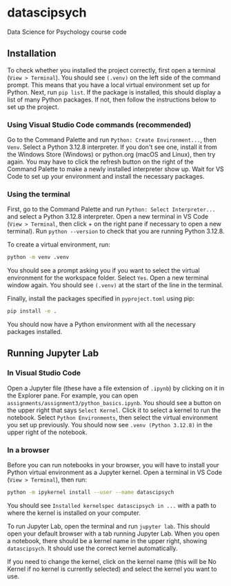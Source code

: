 # datascipsych
Data Science for Psychology course code

## Installation

To check whether you installed the project correctly, first open a terminal (`View > Terminal`). You should see `(.venv)` on the left side of the command prompt. This means that you have a local virtual environment set up for Python. Next, run `pip list`. If the package is installed, this should display a list of many Python packages. If not, then follow the instructions below to set up the project.

### Using Visual Studio Code commands (recommended)

Go to the Command Palette and run `Python: Create Environment...`, then `Venv`. Select a Python 3.12.8 interpreter.  If you don't see one, install it from the Windows Store (Windows) or python.org (macOS and Linux), then try again. You may have to click the refresh button on the right of the Command Palette to make a newly installed interpreter show up. Wait for VS Code to set up your environment and install the necessary packages.

### Using the terminal

First, go to the Command Palette and run `Python: Select Interpreter...` and select a Python 3.12.8 interpreter. Open a new terminal in VS Code (`View > Terminal`, then click + on the right pane if necessary to open a new terminal). Run `python --version` to check that you are running Python 3.12.8.

To create a virtual environment, run:

```bash
python -m venv .venv
```

You should see a prompt asking you if you want to select the virtual environment for the workspace folder.  Select `Yes`. Open a new terminal window again. You should see `(.venv)` at the start of the line in the terminal.

Finally, install the packages specified in `pyproject.toml` using pip:

```bash
pip install -e .
```

You should now have a Python environment with all the necessary packages installed.

## Running Jupyter Lab

### In Visual Studio Code

Open a Jupyter file (these have a file extension of `.ipynb`) by clicking on it in the Explorer pane.  For example, you can open `assignments/assignment3/python_basics.ipynb`. You should see a button on the upper right that says `Select Kernel`. Click it to select a kernel to run the notebook. Select `Python Environments`, then select the virtual environment you set up previously. You should now see `.venv (Python 3.12.8)` in the upper right of the notebook.

### In a browser

Before you can run notebooks in your browser, you will have to install your Python virtual environment as a Jupyter kernel. Open a terminal in VS Code (`View > Terminal`), then run:

```bash
python -m ipykernel install --user --name datascipsych
```

You should see `Installed kernelspec datascipsych in ...` with a path to where the kernel is installed on your computer.

To run Jupyter Lab, open the terminal and run `jupyter lab`. This should open your default browser with a tab running Jupyter Lab. When you open a notebook, there should be a kernel name in the upper right, showing `datascipsych`. It should use the correct kernel automatically.

If you need to change the kernel, click on the kernel name (this will be No Kernel if no kernel is currently selected) and select the kernel you want to use.
